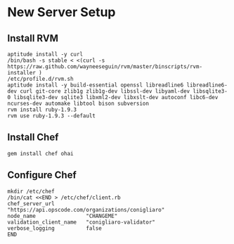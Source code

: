 # New Server Setup

## Install RVM

    aptitude install -y curl
    /bin/bash -s stable < <(curl -s https://raw.github.com/wayneeseguin/rvm/master/binscripts/rvm-installer )
    /etc/profile.d/rvm.sh
    aptitude install -y build-essential openssl libreadline6 libreadline6-dev curl git-core zlib1g zlib1g-dev libssl-dev libyaml-dev libsqlite3-0 libsqlite3-dev sqlite3 libxml2-dev libxslt-dev autoconf libc6-dev ncurses-dev automake libtool bison subversion
    rvm install ruby-1.9.3
    rvm use ruby-1.9.3 --default

## Install Chef

    gem install chef ohai

## Configure Chef

    mkdir /etc/chef
    /bin/cat <<END > /etc/chef/client.rb
    chef_server_url          "https://api.opscode.com/organizations/conigliaro"
    node_name                "CHANGEME"
    validation_client_name   "conigliaro-validator"
    verbose_logging          false
    END
